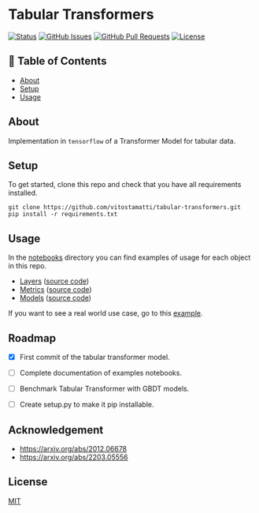 # Tabular Transformers

[![Status](https://img.shields.io/badge/status-active-success.svg)]()
[![GitHub Issues](https://img.shields.io/github/issues/vitostamatti/tabular-transformers.svg)](https://github.com/vitostamatti/tabular-transformers/issues)
[![GitHub Pull Requests](https://img.shields.io/github/issues-pr/vitostamatti/tabular-transformers.svg)](https://github.com/vitostamatti/tabular-transformers/pulls)
[![License](https://img.shields.io/badge/license-MIT-blue.svg)](/LICENSE)



## 📝 Table of Contents

- [About](#about)
- [Setup](#setup)
- [Usage](#usage)


## About <a name = "about"></a>

Implementation in ``tensorflow`` of a Transformer Model for tabular data.

## Setup <a name = "setup"></a>

To get started, clone this repo and check that you have all requirements installed.

```
git clone https://github.com/vitostamatti/tabular-transformers.git
pip install -r requirements.txt
``` 

## Usage <a name = "usage"></a>

In the [notebooks](/notebooks/) directory you can find examples of
usage for each object in this repo.

- [Layers](/notebooks/layers.ipynb) ([source code](/src/layers.py))
- [Metrics](/notebooks/metrics.ipynb) ([source code](/src/metrics.py))
- [Models](/notebooks/models.ipynb) ([source code](/src/models.py))


If you want to see a real world use case, 
go to this [example](/notebooks/example.ipynb).

## Roadmap

- [X] First commit of the tabular transformer model.
- [ ] Complete documentation of examples notebooks.
- [ ] Benchmark Tabular Transformer with GBDT models.
- [ ] Create setup.py to make it pip installable.


## Acknowledgement
- https://arxiv.org/abs/2012.06678
- https://arxiv.org/abs/2203.05556

## License

[MIT](LICENSE.TXT)